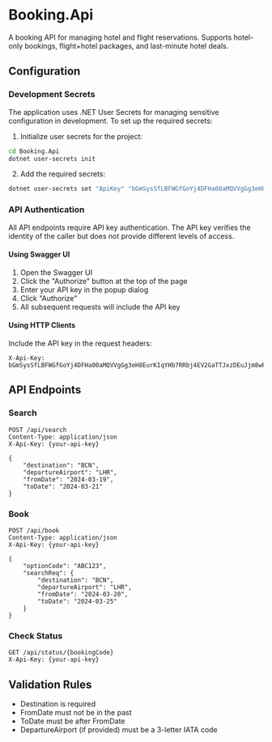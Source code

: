 # Booking.Api

A booking API for managing hotel and flight reservations. Supports hotel-only bookings, flight+hotel packages, and last-minute hotel deals.

## Configuration

### Development Secrets
The application uses .NET User Secrets for managing sensitive configuration in development. To set up the required secrets:

1. Initialize user secrets for the project:
```bash
cd Booking.Api
dotnet user-secrets init
```

2. Add the required secrets:
```bash
dotnet user-secrets set "ApiKey" "bGmSysSfLBFWGfGoYj4DFHa00aMQVVgGg3eH8EurKIqYHb7RRbj4EV2GaTTJxzDEuJjm8wP9uRWSKU2Jac6XTICbeH8dKJbB4LxeJ03JUiRArlhrCKm2WcmEeZ2oJt8a"
```

### API Authentication
All API endpoints require API key authentication. The API key verifies the identity of the caller but does not provide different levels of access.

#### Using Swagger UI
1. Open the Swagger UI
2. Click the "Authorize" button at the top of the page
3. Enter your API key in the popup dialog
4. Click "Authorize"
5. All subsequent requests will include the API key

#### Using HTTP Clients
Include the API key in the request headers:
```http
X-Api-Key: bGmSysSfLBFWGfGoYj4DFHa00aMQVVgGg3eH8EurKIqYHb7RRbj4EV2GaTTJxzDEuJjm8wP9uRWSKU2Jac6XTICbeH8dKJbB4LxeJ03JUiRArlhrCKm2WcmEeZ2oJt8a
```

## API Endpoints

### Search
```http
POST /api/search
Content-Type: application/json
X-Api-Key: {your-api-key}

{
    "destination": "BCN",
    "departureAirport": "LHR",
    "fromDate": "2024-03-19",
    "toDate": "2024-03-21"
}
```

### Book
```http
POST /api/book
Content-Type: application/json
X-Api-Key: {your-api-key}

{
    "optionCode": "ABC123",
    "searchReq": {
        "destination": "BCN",
        "departureAirport": "LHR",
        "fromDate": "2024-03-20",
        "toDate": "2024-03-25"
    }
}
```

### Check Status
```http
GET /api/status/{bookingCode}
X-Api-Key: {your-api-key}
```

## Validation Rules
- Destination is required
- FromDate must not be in the past
- ToDate must be after FromDate
- DepartureAirport (if provided) must be a 3-letter IATA code